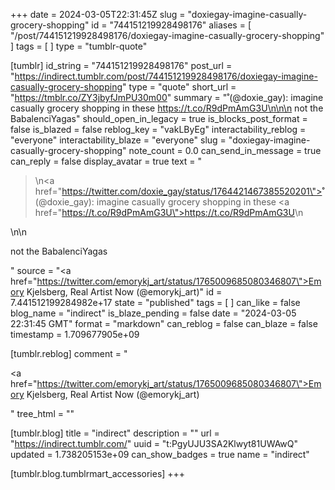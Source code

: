 +++
date = 2024-03-05T22:31:45Z
slug = "doxiegay-imagine-casually-grocery-shopping"
id = "744151219928498176"
aliases = [ "/post/744151219928498176/doxiegay-imagine-casually-grocery-shopping" ]
tags = [ ]
type = "tumblr-quote"

[tumblr]
id_string = "744151219928498176"
post_url = "https://indirect.tumblr.com/post/744151219928498176/doxiegay-imagine-casually-grocery-shopping"
type = "quote"
short_url = "https://tmblr.co/ZY3jbyfJmPU30m00"
summary = "̊ (@doxie_gay): imagine casually grocery shopping in these https://t.co/R9dPmAmG3U\n\n\n not the BabalenciYagas"
should_open_in_legacy = true
is_blocks_post_format = false
is_blazed = false
reblog_key = "vakLByEg"
interactability_reblog = "everyone"
interactability_blaze = "everyone"
slug = "doxiegay-imagine-casually-grocery-shopping"
note_count = 0.0
can_send_in_message = true
can_reply = false
display_avatar = true
text = "<blockquote><p>\n<a href=\"https://twitter.com/doxie_gay/status/1764421467385520201\">̊ (@doxie_gay)</a>: imagine casually grocery shopping in these <a href=\"https://t.co/R9dPmAmG3U\">https://t.co/R9dPmAmG3U</a>\n</p></blockquote>\n\n<p>not the BabalenciYagas</p>"
source = "<a href=\"https://twitter.com/emorykj_art/status/1765009685080346807\">Emory Kjelsberg, Real Artist Now (@emorykj_art)</a>"
id = 7.441512199284982e+17
state = "published"
tags = [ ]
can_like = false
blog_name = "indirect"
is_blaze_pending = false
date = "2024-03-05 22:31:45 GMT"
format = "markdown"
can_reblog = false
can_blaze = false
timestamp = 1.709677905e+09

[tumblr.reblog]
comment = "<p><a href=\"https://twitter.com/emorykj_art/status/1765009685080346807\">Emory Kjelsberg, Real Artist Now (@emorykj_art)</a></p>"
tree_html = ""

[tumblr.blog]
title = "indirect"
description = ""
url = "https://indirect.tumblr.com/"
uuid = "t:PgyUJU3SA2Klwyt81UWAwQ"
updated = 1.738205153e+09
can_show_badges = true
name = "indirect"

[tumblr.blog.tumblrmart_accessories]
+++
